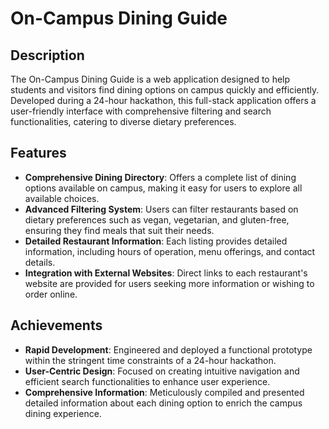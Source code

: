 # On-Campus Dining Guide

## Description
The On-Campus Dining Guide is a web application designed to help students and visitors find dining options on campus quickly and efficiently. Developed during a 24-hour hackathon, this full-stack application offers a user-friendly interface with comprehensive filtering and search functionalities, catering to diverse dietary preferences.

## Features

- **Comprehensive Dining Directory**: Offers a complete list of dining options available on campus, making it easy for users to explore all available choices.
- **Advanced Filtering System**: Users can filter restaurants based on dietary preferences such as vegan, vegetarian, and gluten-free, ensuring they find meals that suit their needs.
- **Detailed Restaurant Information**: Each listing provides detailed information, including hours of operation, menu offerings, and contact details.
- **Integration with External Websites**: Direct links to each restaurant's website are provided for users seeking more information or wishing to order online.

## Achievements

- **Rapid Development**: Engineered and deployed a functional prototype within the stringent time constraints of a 24-hour hackathon.
- **User-Centric Design**: Focused on creating intuitive navigation and efficient search functionalities to enhance user experience.
- **Comprehensive Information**: Meticulously compiled and presented detailed information about each dining option to enrich the campus dining experience.
